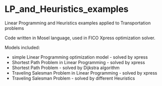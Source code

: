 # LP_and_Heuristics_examples
Linear Programming and Heuristics examples applied to Transportation problems

Code written in Mosel language, used in FICO Xpress optimization solver.

Models included:
- simple Linear Programming optimization model - solved by xpress
- Shortest Path Problem in Linear Programming - solved by xpress
- Shortest Path Problem - solved by Dijkstra algorithm
- Traveling Salesman Problem in Linear Programming - solved by xpress
- Traveling Salesman Problem - solved by different Heuristics
